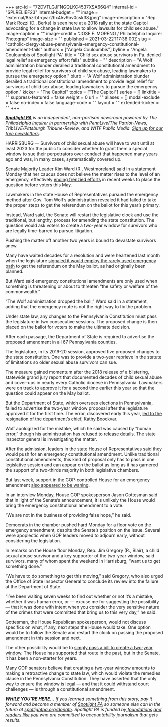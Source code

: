 +++
arc-id = "72DVTLGJFNGQLKC4537XSA66Q4"
internal-id = "SPLRELIEF23"
internal-budget = ""
image = "external/85zrbfrqvar2hx45v9bv0csk38.jpeg"
image-description = "Rep. Mark Rozzi (D., Berks) is seen here at a 2018 rally at the state Capitol advocating for a change in state law to allow lawsuits for child sex abuse."
image-caption = ""
image-credit = "JOSE F. MORENO / Philadelphia Inquirer Photograp"
image-size = ""
published = 2021-03-22T17:38:00Z
slug = "catholic-clergy-abuse-pennsylvania-emergency-constitutional-amendment-fails"
authors = ["Angela Couloumbis"]
byline = "Angela Couloumbis of Spotlight PA"
title = "Child sex abuse survivors in Pa. denied legal relief as emergency effort fails"
subtitle = ""
description = "A Wolf administration blunder derailed a traditional constitutional amendment to provide legal relief for survivors of child sex abuse, leading lawmakers to pursue the emergency option."
blurb = "A Wolf administration blunder derailed a traditional constitutional amendment to provide legal relief for survivors of child sex abuse, leading lawmakers to pursue the emergency option."
kicker = "The Capitol"
topics = ["The Capitol"]
series = []
linktitle = ""
suppress-featured = false
weight = 0
url = ""
aliases = []
modal-exclude = false
no-index = false
language-code = ""
layout = ""
extended-kicker = ""
+++

<a href="https://www.spotlightpa.org/"><i><b>Spotlight PA</b></i></a><i> is an independent, non-partisan newsroom powered by The Philadelphia Inquirer in partnership with PennLive/The Patriot-News, TribLIVE/Pittsburgh Tribune-Review, and WITF Public Media. </i><a href="https://www.spotlightpa.org/newsletters"><i>Sign up for our free newsletters</i></a><i>.</i>

HARRISBURG — Survivors of child sexual abuse will have to wait until at least 2023 for the public to consider whether to grant them a special window to sue their perpetrators over conduct that happened many years ago and was, in many cases, systematically covered up.

Senate Majority Leader Kim Ward (R., Westmoreland) said in a statement Monday that her caucus does not believe the matter rises to the level of an emergency, effectively <a href="https://www.spotlightpa.org/news/2021/02/pennsylvania-clergy-abuse-victims-emergency-constitutional-amendment/">ending frenzied efforts</a> in recent weeks to place the question before voters this May.

Lawmakers in the state House of Representatives pursued the emergency method after Gov. Tom Wolf’s administration revealed it had failed to take the proper steps to get the referendum on the ballot for this year’s primary.

<script src="https://www.spotlightpa.org/embed.js" async></script><div data-spl-embed-version="1" data-spl-src="https://www.spotlightpa.org/embeds/newsletter/"></div>

Instead, Ward said, the Senate will restart the legislative clock and use the traditional, but lengthy, process for amending the state constitution. The question would ask voters to create a two-year window for survivors who are legally time-barred to pursue litigation.

Pushing the matter off another two years is bound to devastate survivors anew.

Many have waited decades for a resolution and were heartened last month when the legislature <a href="https://www.spotlightpa.org/news/2021/02/pennsylvania-clergy-abuse-victims-emergency-constitutional-amendment/" target=_blank>signaled it would employ the rarely used emergency path</a> to get the referendum on the May ballot, as had originally been planned.

But Ward said emergency constitutional amendments are only used when something is threatening or about to threaten “the safety or welfare of the commonwealth.”

“The Wolf administration dropped the ball,” Ward said in a statement, adding that the emergency route is not the right way to fix the problem.

Under state law, any changes to the Pennsylvania Constitution must pass the legislature in two consecutive sessions. The proposed change is then placed on the ballot for voters to make the ultimate decision.

After each passage, the Department of State is required to advertise the proposed amendment in all 67 Pennsylvania counties.

The legislature, in its 2019-20 session, approved five proposed changes to the state constitution. One was to provide a two-year reprieve in the statute of limitations so older sexual abuse survivors can sue.

The measure gained momentum after the 2018 release of a blistering, statewide grand jury report that documented decades of child sexual abuse and cover-ups in nearly every Catholic diocese in Pennsylvania. Lawmakers were on track to approve it for a second time earlier this year so that the question could appear on the May ballot.

But the Department of State, which oversees elections in Pennsylvania, failed to advertise the two-year window proposal after the legislature approved it for the first time. The error, discovered early this year, <a href="https://www.spotlightpa.org/news/2021/02/kathy-boockvar-resigns-pennsylvania-election-official-constitutional-amendment/" target=_blank>led to the resignation of the department’s chief, Kathy Boockvar</a>.

Wolf apologized for the mistake, which he said was caused by “human error,” though his administration has <a href="https://www.spotlightpa.org/news/2021/02/pennsylvania-clergy-abuse-survivors-constitutional-amendment-wolf-administration/">refused to release details</a>. The state inspector general is investigating the matter.

After the admission, leaders in the state House of Representatives said they would push for an emergency constitutional amendment. Unlike traditional constitutional amendments, this kind of proposal only has to pass in one legislative session and can appear on the ballot as long as it has garnered the support of a two-thirds majority in both legislative chambers.

But last week, support in the GOP-controlled House for an emergency amendment <a href="https://www.spotlightpa.org/news/2021/03/pennsylvania-clergy-abuse-emergency-amendment-legislature/">also appeared to be waning</a>.

In an interview Monday, House GOP spokesperson Jason Gottesman said that in light of the Senate’s announcement, it is unlikely the House would bring the emergency constitutional amendment to a vote.

“We are not in the business of providing false hope,” he said.

Democrats in the chamber pushed hard Monday for a floor vote on the emergency amendment, despite the Senate’s position on the issue. Several were apoplectic when GOP leaders moved to adjourn early, without considering the legislation.

In remarks on the House floor Monday, Rep. Jim Gregory (R., Blair), a child sexual abuse survivor and a key supporter of the two-year window, said survivors, many of whom spent the weekend in Harrisburg, “want us to get something done.”

“We have to do something to get this moving,” said Gregory, who also urged the Office of State Inspector General to conclude its review into the failure at the Department of State.

<script src="https://www.spotlightpa.org/embed.js" async></script><div data-spl-embed-version="1" data-spl-src="https://www.spotlightpa.org/embeds/donate/?teaser_text=If%20you%20learned%20something%20from%20this%20report%2C%20pay%20it%20forward%20and%20become%20a%20member%20of%20Spotlight%20PA%20so%20someone%20else%20can%20in%20the%20future.&cta_text=CLICK%20TO%20CONTRIBUTE&eyebrow_text=WHILE%20YOU'RE%20HERE..."></div>


“I’ve been waiting seven weeks to find out whether or not it’s a mistake, whether it was human error, or — excuse me for suggesting the possibility — that it was done with intent when you consider the very sensitive nature of the crimes that were committed that bring us to this very day,” he said.

Gottesman, the House Republican spokesperson, would not discuss specifics on what, if any, next steps the House would take. One option would be to follow the Senate and restart the clock on passing the proposed amendment in this session and next.

The other possibility would be to <a href="https://www.spotlightpa.org/news/2021/02/pennsylvania-clergy-abuse-lawsuit-window-bill-constitutional-amendment-senate/" target=_blank>simply pass a bill to create a two-year window</a>. The House has supported that route in the past, but in the Senate, it has been a non-starter for years.

Many GOP senators believe that creating a two-year window amounts to making a retroactive change to state law, which would violate the remedies clause in the Pennsylvania Constitution. They have asserted that the only way to ensure the window is legal — and that it could withstand court challenges — is through a constitutional amendment.

<i><b>WHILE YOU’RE HERE...</b></i><i> If you learned something from this story, pay it forward and become a member of </i><a href="https://www.spotlightpa.org/"><i>Spotlight PA</i></a><i> so someone else can in the future at </i><a href="https://www.spotlightpa.org/donate"><i>spotlightpa.org/donate</i></a><i>. Spotlight PA is funded by</i><a href="https://www.spotlightpa.org/support"><i> foundations</i></a><i> </i><a href="https://www.spotlightpa.org/support"><i>and readers like you</i></a><i> who are committed to accountability journalism that gets results.</i>
